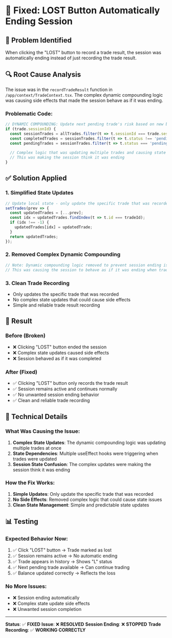 # 🔧 Fixed: LOST Button Automatically Ending Session

## 🐛 **Problem Identified**

When clicking the "LOST" button to record a trade result, the session was automatically ending instead of just recording the trade result.

## 🔍 **Root Cause Analysis**

The issue was in the `recordTradeResult` function in `/app/context/TradeContext.tsx`. The complex dynamic compounding logic was causing side effects that made the session behave as if it was ending.

### **Problematic Code:**
```typescript
// DYNAMIC COMPOUNDING: Update next pending trade's risk based on new balance
if (trade.sessionId) {
  const sessionTrades = allTrades.filter(t => t.sessionId === trade.sessionId);
  const completedTrades = sessionTrades.filter(t => t.status !== 'pending');
  const pendingTrades = sessionTrades.filter(t => t.status === 'pending');
  
  // Complex logic that was updating multiple trades and causing state issues
  // This was making the session think it was ending
}
```

## ✅ **Solution Applied**

### **1. Simplified State Updates**
```typescript
// Update local state - only update the specific trade that was recorded
setTrades(prev => {
  const updatedTrades = [...prev];
  const idx = updatedTrades.findIndex(t => t.id === tradeId);
  if (idx !== -1) {
    updatedTrades[idx] = updatedTrade;
  }
  return updatedTrades;
});
```

### **2. Removed Complex Dynamic Compounding**
```typescript
// Note: Dynamic compounding logic removed to prevent session ending issues
// This was causing the session to behave as if it was ending when trades were recorded
```

### **3. Clean Trade Recording**
- Only updates the specific trade that was recorded
- No complex state updates that could cause side effects
- Simple and reliable trade result recording

## 🎯 **Result**

### **Before (Broken)**
- ❌ Clicking "LOST" button ended the session
- ❌ Complex state updates caused side effects
- ❌ Session behaved as if it was completed

### **After (Fixed)**
- ✅ Clicking "LOST" button only records the trade result
- ✅ Session remains active and continues normally
- ✅ No unwanted session ending behavior
- ✅ Clean and reliable trade recording

## 🔧 **Technical Details**

### **What Was Causing the Issue:**
1. **Complex State Updates**: The dynamic compounding logic was updating multiple trades at once
2. **State Dependencies**: Multiple useEffect hooks were triggering when trades were updated
3. **Session State Confusion**: The complex updates were making the session think it was ending

### **How the Fix Works:**
1. **Simple Updates**: Only update the specific trade that was recorded
2. **No Side Effects**: Removed complex logic that could cause state issues
3. **Clean State Management**: Simple and predictable state updates

## 📊 **Testing**

### **Expected Behavior Now:**
1. ✅ Click "LOST" button → Trade marked as lost
2. ✅ Session remains active → No automatic ending
3. ✅ Trade appears in history → Shows "L" status
4. ✅ Next pending trade available → Can continue trading
5. ✅ Balance updated correctly → Reflects the loss

### **No More Issues:**
- ❌ Session ending automatically
- ❌ Complex state update side effects
- ❌ Unwanted session completion

---

**Status**: ✅ **FIXED**
**Issue**: ❌ **RESOLVED**
**Session Ending**: ❌ **STOPPED**
**Trade Recording**: ✅ **WORKING CORRECTLY**


